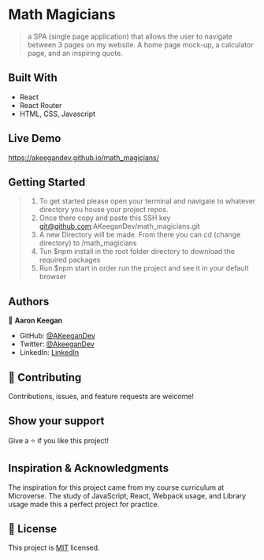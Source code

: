 # Math Magicians

> a SPA (single page application) that allows the user to navigate between 3 pages on my website. A home page mock-up, a calculator page, and an inspiring quote.


## Built With

- React
- React Router
- HTML, CSS, Javascript

## Live Demo

https://akeegandev.github.io/math_magicians/


## Getting Started

>1) To get started please open your terminal and navigate to whatever directory you house your project repos. 
>2) Once there copy and paste this SSH key git@github.com:AKeeganDev/math_magicians.git
>3) A new Directory will be made. From there you can cd (change directory) to /math_magicians
>4) Tun $npm install in the root folder directory to download the required packages
>4) Run $npm start in order run the project and see it in your default browser



## Authors

👤 **Aaron Keegan**

- GitHub: [@AKeeganDev](https://github.com/AKeeganDev)
- Twitter: [@AkeeganDev](https://twitter.com/AkeeganDev)
- LinkedIn: [LinkedIn](https://linkedin.com/in/AKeeganDev)


## 🤝 Contributing

Contributions, issues, and feature requests are welcome!


## Show your support

Give a ⭐️ if you like this project!

## Inspiration & Acknowledgments

The inspiration for this project came from my course curriculum at Microverse.
The study of JavaScript, React, Webpack usage, and Library usage made this a perfect project for practice.

## 📝 License

This project is [MIT](./MIT.md) licensed.
